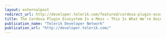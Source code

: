 ```yaml
---
layout: externalpost
redirect_url: http://developer.telerik.com/featured/cordova-plugin-ecosystem-mess/
title: The Cordova Plugin Ecosystem Is a Mess — This Is What We’re Doing About It
publication_name: "Telerik Developer Network"
publication_url: "http://developer.telerik.com/"
---
```


